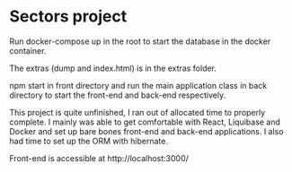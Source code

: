 # Sectors project

Run docker-compose up in the root to start the database in the docker container.

The extras (dump and index.html) is in the extras folder.

npm start in front directory and run the main application class in back directory to start the front-end and back-end
respectively.

This project is quite unfinished, I ran out of allocated time to properly complete. I mainly was able to get  comfortable with React, Liquibase and Docker and set up bare bones front-end and back-end applications. I also had time to set up the ORM with hibernate.

Front-end is accessible at http://localhost:3000/